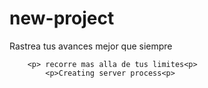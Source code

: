 # new-project
<html>
   <head>
     
  </head>
 
  <body>
  	<p> Rastrea tus avances mejor que siempre<p>

  		<p> recorre mas alla de tus limites<p>
  			<p>Creating server process<p>
  </body>
      
</html>
